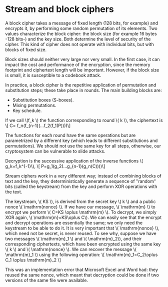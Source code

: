 # Stream and block ciphers

A block cipher takes a message of fixed length (128 bits, for example) and encrypts it, by performing some random permutation of its elements. Two values characterize the block cipher: the block size (for example 16 bytes -128 bits-) and the key size. Both determine the level of security of the cipher. This kind of cipher does not operate with individual bits, but with blocks of fixed size.

Block sizes should neither very large nor very small. In the first case, it can impact the cost and performance of the encryption, since the memory footprint and ciphertext length will be important. However, if the block size is small, it is susceptible to a codebook attack.

In practice, a block cipher is the repetitive application of permutation and substitution steps; these take place in rounds. The main building blocks are:
* Substitution boxes (S-boxes).
* Mixing permutations.
* Key schedule.

If we call \\(f_k \\) the function corresponding to round \\( k \\), the ciphertext is
\\[ C= f_n(f_{n-1}(...f_2(f_1(P))))\\]

The functions for each round have the same operations but are parametrized by a different key (which leads to different substitutions and permutations). We should not use the same key for all steps, otherwise, our cryptosystem can be vulnerable to slide attacks.

Decryption is the successive application of the inverse functions \\( g_k=f_k^{-1}\\),
\\[ P=g_1(g_2(...g_{n-1}(g_n(C))))\\]

Stream ciphers work in a very different way; instead of combining blocks of text and the key, they deterministically generate a sequence of "random" bits (called the keystream) from the key and perform XOR operations with the text.

The keystream, \\( KS \\), is derived from the secret key \\( k \\) and a public nonce \\( \mathrm{nonce} \\). If we have our message, \\( \mathrm{m} \\) to encrypt we perform \\( C=KS \oplus \mathrm{m} \\). To decrypt, we simply XOR again, \\( \mathrm{m}=KS\oplus C\\). We can easily see that the encrypt and decrypt operations are essentially the same; we only need the keystream to be able to do it. It is very important that \\( \mathrm{nonce} \\), which need not be secret, is never reused. To see why, suppose we have two messages \\( \mathrm{m}_1 \\) and \\( \mathrm{m}_2\\), and their corresponding ciphertexts, which have been encrypted using the same key \\( k \\) and \\( \mathrm{nonce} \\). We can recover the message \\( \mathrm{m}_1 \\) using the following operation:
\\[ \mathrm{m}_1=C_2\oplus C_1 \oplus \mathrm{m}_2 \\]

This was an implementation error that Microsoft Excel and Word had: they reused the same nonce, which meant that decryption could be done if two versions of the same file were available.